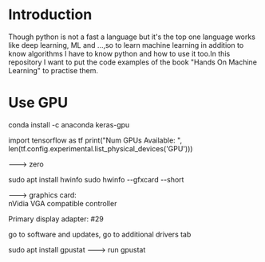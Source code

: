 # Introduction
Though python is not a fast a language but it's the top one language works like deep learning, ML and ...,so to learn
machine learning in addition to know algorithms I have to know python and how to use it too.In this repository I want to
put the code examples of the book "Hands On Machine Learning" to practise them.

# Use GPU
conda install -c anaconda keras-gpu

import tensorflow as tf
print("Num GPUs Available: ", len(tf.config.experimental.list_physical_devices('GPU')))

---> zero

sudo apt install hwinfo
sudo hwinfo  --gfxcard --short

--->
graphics card:                                                  
                       nVidia VGA compatible controller

Primary display adapter: #29


go to software and updates,
go to additional drivers tab

sudo apt install gpustat
---> run
gpustat
